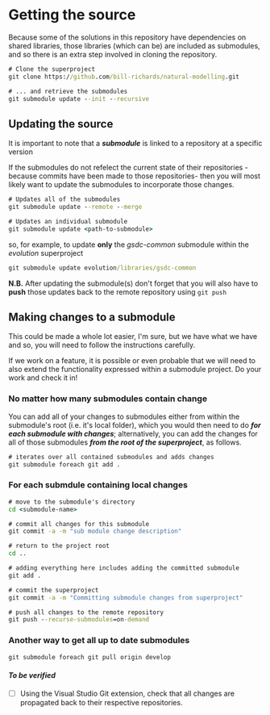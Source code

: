 # Getting the source

Because some of the solutions in this repository have dependencies on shared libraries, those libraries (which can be) are included as submodules, and so there is an extra step involved in cloning the repository.

```cmd
# Clone the superproject
git clone https://github.com/bill-richards/natural-modelling.git

# ... and retrieve the submodules
git submodule update --init --recursive
```

## Updating the source

It is important to note that a _**submodule**_ is linked to a repository at a specific version

If the submodules do not refelect the current state of their repositories -because commits have been made to those repositories- then you will most likely want to update the submodules to incorporate those changes.

```cmd
# Updates all of the submodules 
git submodule update --remote --merge

# Updates an individual submodule 
git submodule update <path-to-submodule>
```

so, for example, to update **only** the _gsdc-common_ submodule within the _evolution_ superproject

```cmd
git submodule update evolution/libraries/gsdc-common
```

**N.B.** After updating the submodule(s) don't forget that you will also have to **push** those updates back to the remote repository using `git push`

## Making changes to a submodule

This could be made a whole lot easier, I'm sure, but we have what we have and so, you will need to follow the instructions carefully.

If we work on a feature, it is possible or even probable that we will need to also extend the functionality expressed within a submodule project. Do your work and check it in!

### No matter how many submodules contain change

You can add all of your changes to submodules either from within the submodule's root (i.e. it's local folder), which you would then need to do **_for each submodule with changes_**; alternatively, you can add the changes for all of those submodules **_from the root of the superproject_**, as follows.

```cmd
# iterates over all contained submodules and adds changes
git submodule foreach git add . 
```

### For each submdule containing local changes

```cmd
# move to the submodule's directory
cd <submodule-name>

# commit all changes for this submodule
git commit -a -m "sub module change description"

# return to the project root
cd ..

# adding everything here includes adding the committed submodule
git add .

# commit the superproject
git commit -a -m "Committing submodule changes from superproject"

# push all changes to the remote repository
git push --recurse-submodules=on-demand
```

### Another way to get all up to date submodules

```cmd
git submodule foreach git pull origin develop
```

#### **_To be verified_**

- [ ]  Using the Visual Studio Git extension, check that all changes are propagated back to their respective repositories.
